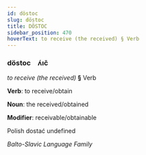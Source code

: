 ```yaml
---
id: döstoc
slug: döstoc
title: DÖSTOC
sidebar_position: 470
hoverText: to receive (the received) § Verb
---
```


### döstoc&emsp;<span kind="abugida">ʌ́ıc̄</span>

*to receive (the received)* **§** Verb

**Verb**: to receive/obtain

**Noun**: the received/obtained

**Modifier**: receivable/obtainable

Polish dostać undefined

*Balto-Slavic Language Family*